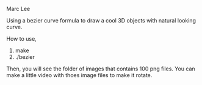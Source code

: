 Marc Lee

Using a bezier curve formula to draw a cool 3D objects with natural looking curve.

How to use,

1. make
2. ./bezier

Then, you will see the folder of images that contains 100 png files.
You can make a little video with thoes image files to make it rotate.
